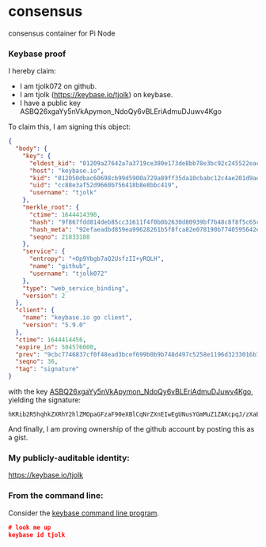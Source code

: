 # consensus
consensus container for Pi Node
### Keybase proof

I hereby claim:

  * I am tjolk072 on github.
  * I am tjolk (https://keybase.io/tjolk) on keybase.
  * I have a public key ASBQ26xgaYy5nVkApymon_NdoQy6vBLEriAdmuDJuwv4Kgo

To claim this, I am signing this object:

```json
{
  "body": {
    "key": {
      "eldest_kid": "01209a27642a7a3719ce380e173de8bb78e3bc92c245522eacde22ad05fdd0a618210a",
      "host": "keybase.io",
      "kid": "012050dbac60698cb99d5900a729a89ff35da10cbabc12c4ae201d9ae0c9bb0bf82a0a",
      "uid": "cc88e3af52d9660b756418b8e8bbc419",
      "username": "tjolk"
    },
    "merkle_root": {
      "ctime": 1644414390,
      "hash": "9f867fdd814deb85cc31611f4f0b0b2630d80939bf7b48c8f8f5c65cf83b9616dde2aac5e52c7ebda20e072ec6ff1705c930e1ac192e2d7a71348ddd15b70893",
      "hash_meta": "92efaeadbd859ea99628261b5f8fca82e078190b7740595642ecbdc4d12a4ecc",
      "seqno": 21833188
    },
    "service": {
      "entropy": "+Op9Ybgb7aQ2UsfzII+yRQLH",
      "name": "github",
      "username": "tjolk072"
    },
    "type": "web_service_binding",
    "version": 2
  },
  "client": {
    "name": "keybase.io go client",
    "version": "5.9.0"
  },
  "ctime": 1644414456,
  "expire_in": 504576000,
  "prev": "9cbc7746837cf0f48ead3bcef699b0b9b748d497c5258e1196d3233016b755d5",
  "seqno": 36,
  "tag": "signature"
}
```

with the key [ASBQ26xgaYy5nVkApymon_NdoQy6vBLEriAdmuDJuwv4Kgo](https://keybase.io/tjolk), yielding the signature:

```
hKRib2R5hqhkZXRhY2hlZMOpaGFzaF90eXBlCqNrZXnEIwEgUNusYGmMuZ1ZAKcpqJ/zXaEMurwSxK4gHZrgybsL+CoKp3BheWxvYWTESpcCJMQgnLx3RoN88PSOrTvO9pmwubdI1JfFJY4RltMjMBa3VdXEIO9ts5D6r7W9vq4qMjzCiXG7II1Ds8xItsaO/feWES2WAgHCo3NpZ8RAOa+qM4yBUU2OSvGb+GY3rM67ZYo/sEv6M1gpZyolS30d5D2K+ruZYqU/El3ZM48EykA3zBAB0MW6c3ZtZivmB6hzaWdfdHlwZSCkaGFzaIKkdHlwZQildmFsdWXEICw20RkjR7Fhl0g9K/cuoIyIC1r1g59EFFl3WDb8+t+8o3RhZ80CAqd2ZXJzaW9uAQ==

```

And finally, I am proving ownership of the github account by posting this as a gist.

### My publicly-auditable identity:

https://keybase.io/tjolk

### From the command line:

Consider the [keybase command line program](https://keybase.io/download).

```json
# look me up
keybase id tjolk
```
